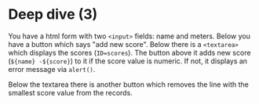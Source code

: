 # Deep dive (3)

You have a html form with two `<input>` fields: name and meters. Below you have a button which says "add new score". Below there is a `<textarea>` which displays the scores (`ID=scores`). The button above it adds new score (`${name} -${score}`) to it if the score value is numeric. If not, it displays an error message via `alert()`.

Below the textarea there is another button which removes the line with the smallest score value from the records.

